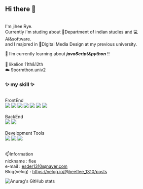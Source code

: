 ## Hi there 👋 
<br/>
I'm jihee Rye. 

<br/>
Currently i'm studing about 🧡Department of indian studies and 💻Ai&software.
<br/>
and I majored in 🎨Digital Media Design at my previous university.

<!--
**jiHeeFlee/jiHeeFlee** is a ✨ _special_ ✨ repository because its `README.md` (this file) appears on your GitHub profile.

Here are some ideas to get you started:

- 🔭 I’m currently working on ...
- 🌱 I’m currently learning ...
- 👯 I’m looking to collaborate on ...
- 🤔 I’m looking for help with ...
- 💬 Ask me about ...
- 📫 How to reach me: ...
- 😄 Pronouns: ...
- ⚡ Fun fact: ...
-->

🌱 I’m currently learning about  **_javaScript&python_** !!
<br/>
<br/>
🦁 likelion 11th&12th
<br/>
☁️ 9oormthon.univ2
### ✨ my skill ✨ 

</br>
FrontEnd
  <div>
  <img src="https://img.shields.io/badge/HTML-E34F26?style=flat&logo=html5&logoColor=white">
  
  <img src="https://img.shields.io/badge/JavaScript-F7DF1E?style=flat&logo=javascript&logoColor=white">
  
  <img src="https://img.shields.io/badge/CSS-1572B6?style=flat&logo=css3&logoColor=white">
  
  <img src="https://img.shields.io/badge/React-61DAFB?style=flat&logo=react&logoColor=white">
  
  <img src="https://img.shields.io/badge/Next.js-000?style=flat&logo=next.js&logoColor=white">
  
  <img src="https://img.shields.io/badge/TypeScript-3178C6?style=flat&logo=typescript&logoColor=white">
  
  <img src="https://img.shields.io/badge/styled-components-DB7093?style=flat&logo=styled-components&logoColor=white">
  
</div>

</br>
BackEnd
<div>
  <img src="https://img.shields.io/badge/Python-3776AB?style=flat&logo=python&logoColor=white">
  
  <img src="https://img.shields.io/badge/MySQL-4479A1?style=flat&logo=mysql&logoColor=white">
</div>

</br>
Development Tools
<div>
  <img src="https://img.shields.io/badge/GitHub-181717?style=flat&logo=github&logoColor=white">
  
  <img src="https://img.shields.io/badge/Notion-000?style=flat&logo=notion&logoColor=white">

  <img src="https://img.shields.io/badge/Figma-F24E1E?style=flat&logo=figma&logoColor=white">
</div>

</br>

📫Information
</br>
nickname : flee
</br>
e-mail : esder1310@naver.com
</br>
Blog(velog) : https://velog.io/@heeflee_1310/posts
</br>

  ![Anurag's GitHub stats](https://github-readme-stats.vercel.app/api?username=jiHeeFlee&theme=graywhite&show_icons=true)
